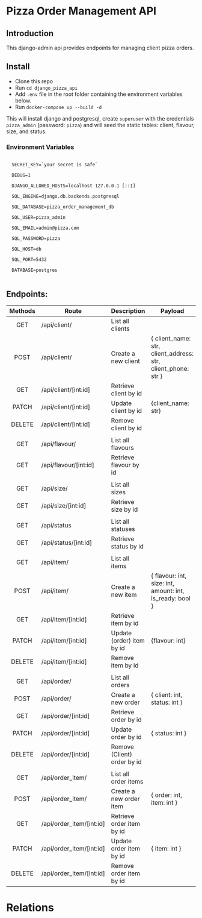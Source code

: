 # Pizza Order Management API

## Introduction

This django-admin api provides endpoints for managing client pizza orders.

## Install

- Clone this repo
- Run `cd django_pizza_api`
- Add `.env` file in the root folder containing the environment variables below.
- Run `docker-compose up --build -d`

This will install django and postgresql, create `superuser` with the credentials `pizza_admin` (password: `pizza`) and will seed the static tables: client, flavour, size, and status.

### Environment Variables

<code>
  SECRET_KEY=`your secret is safe`<br/>
  DEBUG=1<br/>
  DJANGO_ALLOWED_HOSTS=localhost 127.0.0.1 [::1]<br/>
  SQL_ENGINE=django.db.backends.postgresql<br/>
  SQL_DATABASE=pizza_order_management_db<br/>
  SQL_USER=pizza_admin<br/>
  SQL_EMAIL=admin@pizza.com<br/>
  SQL_PASSWORD=pizza<br/>
  SQL_HOST=db<br/>
  SQL_PORT=5432<br/>
  DATABASE=postgres<br/>
</code>

## Endpoints:

| Methods | Route                    | Description                 | Payload                                                      |
| :-----: | ------------------------ | --------------------------- | ------------------------------------------------------------ |
|   GET   | /api/client/             | List all clients            |                                                              |
|  POST   | /api/client/             | Create a new client         | { client_name: str, client_address: str, client_phone: str } |
|   GET   | /api/client/[int:id]     | Retrieve client by id       |                                                              |
|  PATCH  | /api/client/[int:id]     | Update client by id         | {client_name: str}                                           |
| DELETE  | /api/client/[int:id]     | Remove client by id         |                                                              |
|         |                          |                             |                                                              |
|   GET   | /api/flavour/            | List all flavours           |                                                              |
|   GET   | /api/flavour/[int:id]    | Retrieve flavour by id      |                                                              |
|         |                          |                             |                                                              |
|   GET   | /api/size/               | List all sizes              |                                                              |
|   GET   | /api/size/[int:id]       | Retrieve size by id         |                                                              |
|         |                          |                             |                                                              |
|   GET   | /api/status              | List all statuses           |                                                              |
|   GET   | /api/status/[int:id]     | Retrieve status by id       |                                                              |
|         |                          |                             |                                                              |
|   GET   | /api/item/               | List all items              |                                                              |
|  POST   | /api/item/               | Create a new item           | { flavour: int, size: int, amount: int, is_ready: bool }     |
|   GET   | /api/item/[int:id]       | Retrieve item by id         |                                                              |
|  PATCH  | /api/item/[int:id]       | Update (order) item by id   | {flavour: int}                                               |
| DELETE  | /api/item/[int:id]       | Remove item by id           |                                                              |
|         |                          |                             |                                                              |
|   GET   | /api/order/              | List all orders             |                                                              |
|  POST   | /api/order/              | Create a new order          | { client: int, status: int }                                 |
|   GET   | /api/order/[int:id]      | Retrieve order by id        |                                                              |
|  PATCH  | /api/order/[int:id]      | Update order by id          | { status: int }                                              |
| DELETE  | /api/order/[int:id]      | Remove (Client) order by id |                                                              |
|         |                          |                             |                                                              |
|   GET   | /api/order_item/         | List all order items        |                                                              |
|  POST   | /api/order_item/         | Create a new order item     | { order: int, item: int }                                    |
|   GET   | /api/order_item/[int:id] | Retrieve order item by id   |                                                              |
|  PATCH  | /api/order_item/[int:id] | Update order item by id     | { item: int }                                                |
| DELETE  | /api/order_item/[int:id] | Remove order item by id     |                                                              |

# Relations
